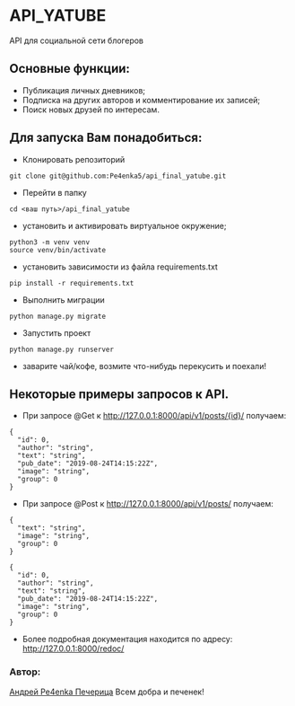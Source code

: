 # API_YATUBE
API для социальной сети блогеров
## Основные функции:
- Публикация личных дневников;
- Подписка на других авторов и комментирование их записей;
- Поиск новых друзей по интересам.

## Для запуска Вам понадобиться:
- Клонировать репозиторий
```
git clone git@github.com:Pe4enka5/api_final_yatube.git
``` 
- Перейти в папку 
```
cd <ваш путь>/api_final_yatube
``` 
- установить и активировать виртуальное окружение;
```
python3 -m venv venv
source venv/bin/activate
``` 
- установить зависимости из файла requirements.txt
```
pip install -r requirements.txt
``` 
- Выполнить миграции
```
python manage.py migrate
```
- Запустить проект
```
python manage.py runserver
```
- заварите чай/кофе, возмите  что-нибудь перекусить и поехали!
## Некоторые примеры запросов к API.
- При запросе @Get к http://127.0.0.1:8000/api/v1/posts/{id}/ получаем:
```
{
  "id": 0,
  "author": "string",
  "text": "string",
  "pub_date": "2019-08-24T14:15:22Z",
  "image": "string",
  "group": 0
}
```
- При запросе @Post к http://127.0.0.1:8000/api/v1/posts/ получаем:
```
{
  "text": "string",
  "image": "string",
  "group": 0
}
```
```
{
  "id": 0,
  "author": "string",
  "text": "string",
  "pub_date": "2019-08-24T14:15:22Z",
  "image": "string",
  "group": 0
}
```
- Более подробная документация находится по адресу: http://127.0.0.1:8000/redoc/

### Автор: 
[Андрей Pe4enka Печерица](https://github.com/Pe4enka5)
Всем добра и печенек!
